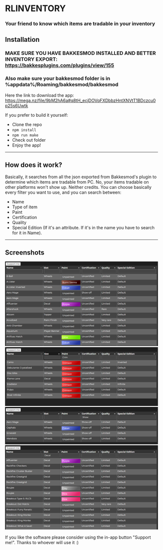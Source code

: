 # RLINVENTORY
<h3>Your friend to know which items are tradable in your inventory</h3>

## Installation
### MAKE SURE YOU HAVE BAKKESMOD INSTALLED AND BETTER INVENTORY EXPORT: https://bakkesplugins.com/plugins/view/155
### Also make sure your bakkesmod folder is in %appdata%/Roaming/bakkesmod/bakkesmod

Here the link to download the app: https://mega.nz/file/9bM2hA6a#q8tH_ecjDOVqFXDbbzHntXNVtT1BDczcu0p25s6Uwtk

If you prefer to build it yourself: 
- Clone the repo
- ```npm install```
- ```npm run make```
- Check out folder
- Enjoy the app!
---
## How does it work?
Basically, it searches from all the json exported from Bakkesmod's plugin to determine which items are tradable from PC. No, your items tradable on other platforms won't show up. Neither credits.
You can choose basically every filter you want to use, and you can search between:
- Name
- Type of item
- Paint
- Certification
- Quality
- Special Edition (If it's an attribute. If it's in the name you have to search for it in Name).
---
## Screenshots
![Screenshot 1](https://github.com/AlexFiorini/RLInventory/blob/main/img/Screenshot_1.png?raw=true)
![Screenshot 2](https://github.com/AlexFiorini/RLInventory/blob/main/img/Screenshot_2.png?raw=true)
![Screenshot 3](https://github.com/AlexFiorini/RLInventory/blob/main/img/Screenshot_3.png?raw=true)
![Screenshot 4](https://github.com/AlexFiorini/RLInventory/blob/main/img/Screenshot_4.png?raw=true)

If you like the software please consider using the in-app button "Support me!". Thanks to whoever will use it :)

